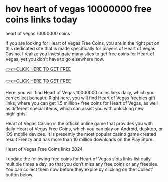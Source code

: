 # hov heart of vegas 10000000 free coins links today
heart of vegas 10000000 coins

If you are looking for Heart of Vegas Free Coins, you are in the right put on this dedicated site that is made specifically for players of Heart of Vegas Casino. I realize you investigate many sites to get free coins for Heart of Vegas, yet you don't have to go elsewhere now.

[👉👉CLICK HERE TO GET FREE](https://shorter.me/v3SFS)

[👉👉CLICK HERE TO GET FREE](https://shorter.me/v3SFS)


Here, you will find Heart of Vegas 10000000 coins links daily, which you can collect beneath. Right here, you will find Heart of Vegas freebies gift links, where you can get 1.5 million+ free coins for Heart of Vegas, as well as different special items, which can assist you with unlocking new highlights.

Heart of Vegas Casino is the official online game that provides you with daily Heart of Vegas Free Coins, which you can play on Android, desktop, or iOS mobile devices. It is presently the most popular casino game created result Frenzy and has more than 10 million downloads on the Play Store.

Heart of Vegas Free Coins links 2024

I update the following free coins for Heart of Vegas slots links list daily, multiple times a day, so that you don’t miss any free coins or any freebies. You can collect them now before they expire by clicking on the ‘Collect’ button below.
